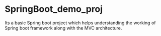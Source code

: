 # SpringBoot_demo_proj
Its a basic Spring boot project which helps understanding the working of Spring boot framework along with the MVC architecture.
